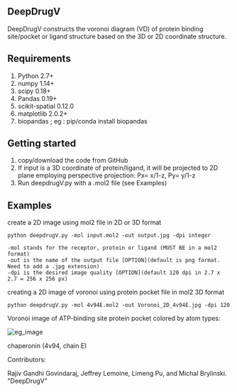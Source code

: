 ## DeepDrugV
DeepDrugV constructs the voronoi diagram (VD) of protein binding site/pocket or ligand structure based on the 3D or 2D coordinate structure. 
                                                         
## Requirements
1. Python 2.7+
2. numpy 1.14+
3. scipy 0.18+
4. Pandas 0.19+
5. scikit-spatial 0.12.0
6. matplotlib 2.0.2+
7. biopandas ; eg : pip/conda install biopandas  

## Getting started

1. copy/download the code from GitHub
2. If input is a 3D coordinate of protein/ligand, it will be projected to 2D plane employing perspective projection: Px= x/1-z, Py= y/1-z
3. Run deepdrugV.py with a .mol2 file (see Examples)

## Examples

create a 2D image using mol2 file in 2D or 3D format

    python deepdrugV.py -mol input.mol2 -out output.jpg -dpi integer 
    
    -mol stands for the receptor, protein or ligand (MUST BE in a mol2 format)
    -out is the name of the output file [OPTION](default is png format. Need to add a .jpg extension)
    -dpi is the desired image quality [OPTION](default 120 dpi in 2.7 x 2.7 = 256 x 256 px)

creating a 2D image of voronoi using protein pocket file in mol2 3D format

    python deepdrugV.py -mol 4v94E.mol2 -out Voronoi_2D_4v94E.jpg -dpi 120   
    
Voronoi image of ATP-binding site protein pocket colored by atom types:
 
![eg_image](https://github.com/rajiv03/DeepDrugV/blob/master/Voronoi_2D_4v94E.jpg) 

chaperonin (4v94, chain E)

Contributors:

Rajiv Gandhi Govindaraj, Jeffrey Lemoine, Limeng Pu, and Michal Brylinski. "DeepDrugV"
